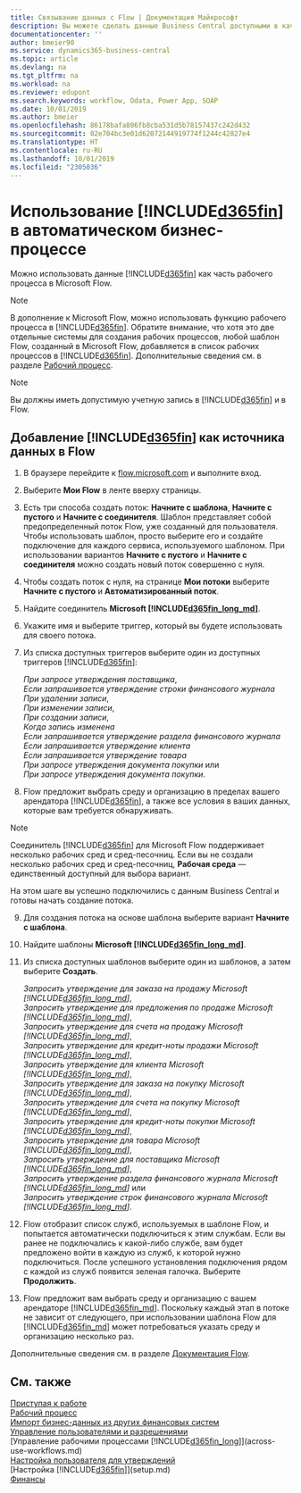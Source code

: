```yaml
---
title: Связывание данных с Flow | Документация Майкрософт
description: Вы можете сделать данные Business Central доступными в качестве источника данных и указать URL-адрес OData ваших веб-служб для создания автоматического бизнес-процесса.
documentationcenter: ''
author: bmeier90
ms.service: dynamics365-business-central
ms.topic: article
ms.devlang: na
ms.tgt_pltfrm: na
ms.workload: na
ms.reviewer: edupont
ms.search.keywords: workflow, Odata, Power App, SOAP
ms.date: 10/01/2019
ms.author: bmeier
ms.openlocfilehash: 86178bafa806fb8cba531d5b78157437c242d432
ms.sourcegitcommit: 02e704bc3e01d62072144919774f1244c42827e4
ms.translationtype: HT
ms.contentlocale: ru-RU
ms.lasthandoff: 10/01/2019
ms.locfileid: "2305036"
---
```

# <a name="using-included365finincludesd365fin_mdmd-in-an-automated-workflow"></a>Использование [!INCLUDE[d365fin](includes/d365fin_md.md)] в автоматическом бизнес-процессе
Можно использовать данные [!INCLUDE[d365fin](includes/d365fin_md.md)] как часть рабочего процесса в Microsoft Flow.

> [!NOTE]
> В дополнение к Microsoft Flow, можно использовать функцию рабочего процесса в [!INCLUDE[d365fin](includes/d365fin_md.md)]. Обратите внимание, что хотя это две отдельные системы для создания рабочих процессов, любой шаблон Flow, созданный в Microsoft Flow, добавляется в список рабочих процессов в [!INCLUDE[d365fin](includes/d365fin_md.md)]. Дополнительные сведения см. в разделе [Рабочий процесс](across-workflow.md).  

> [!NOTE]  
> Вы должны иметь допустимую учетную запись в [!INCLUDE[d365fin](includes/d365fin_md.md)] и в Flow.  

## <a name="to-add-included365finincludesd365fin_mdmd-as-a-data-source-in-flow"></a>Добавление [!INCLUDE[d365fin](includes/d365fin_md.md)] как источника данных в Flow
1. В браузере перейдите к [flow.microsoft.com](https://flow.microsoft.com/en-us/) и выполните вход.
2. Выберите **Мои Flow** в ленте вверху страницы.
3. Есть три способа создать поток: **Начните с шаблона**, **Начните с пустого** и **Начните с соединителя**. Шаблон представляет собой предопределенный поток Flow, уже созданный для пользователя. Чтобы использовать шаблон, просто выберите его и создайте подключение для каждого сервиса, используемого шаблоном. При использовании вариантов **Начните с пустого** и **Начните с соединителя** можно создать новый поток совершенно с нуля.
4. Чтобы создать поток с нуля, на странице **Мои потоки** выберите **Начните с пустого** и **Автоматизированный поток**.
5. Найдите соединитель **Microsoft [!INCLUDE[d365fin_long_md](includes/d365fin_long_md.md)]**.
6. Укажите имя и выберите триггер, который вы будете использовать для своего потока.
7. Из списка доступных триггеров выберите один из доступных триггеров [!INCLUDE[d365fin](includes/d365fin_md.md)]:  
    
    *При запросе утверждения поставщика*,    
    *Если запрашивается утверждение строки финансового журнала*    
    *При удалении записи*,    
    *При изменении записи*,    
    *При создании записи*,    
    *Когда запись изменена*    
    *Если запрашивается утверждение раздела финансового журнала*   
    *Если запрашивается утверждение клиента*   
    *Если запрашивается утверждение товара*    
    *При запросе утверждения документа покупки* или     
     *При запросе утверждения документа покупки*.
     
8. Flow предложит выбрать среду и организацию в пределах вашего арендатора [!INCLUDE[d365fin](includes/d365fin_md.md)], а также все условия в ваших данных, которые вам требуется обнаруживать.

> [!NOTE]  
>   Соединитель [!INCLUDE[d365fin](includes/d365fin_md.md)] для Microsoft Flow поддерживает несколько рабочих сред и сред-песочниц. Если вы не создали несколько рабочих сред и сред-песочниц, **Рабочая среда** — единственный доступный для выбора вариант. 

На этом шаге вы успешно подключились с данным Business Central и готовы начать создание потока.

9. Для создания потока на основе шаблона выберите вариант **Начните с шаблона**.
10. Найдите шаблоны **Microsoft [!INCLUDE[d365fin_long_md](includes/d365fin_long_md.md)]**.
11. Из списка доступных шаблонов выберите один из шаблонов, а затем выберите **Создать**.  

    *Запросить утверждение для заказа на продажу Microsoft [!INCLUDE[d365fin_long_md](includes/d365fin_long_md.md)]*,  
    *Запросить утверждение для предложения по продаже Microsoft [!INCLUDE[d365fin_long_md](includes/d365fin_long_md.md)]*,  
    *Запросить утверждение для счета на продажу Microsoft [!INCLUDE[d365fin_long_md](includes/d365fin_long_md.md)]*,  
    *Запросить утверждение для кредит-ноты продажи Microsoft [!INCLUDE[d365fin_long_md](includes/d365fin_long_md.md)]*,  
    *Запросить утверждение для клиента Microsoft [!INCLUDE[d365fin_long_md](includes/d365fin_long_md.md)]*,  
    *Запросить утверждение для заказа на покупку Microsoft [!INCLUDE[d365fin_long_md](includes/d365fin_long_md.md)]*,  
    *Запросить утверждение для счета на покупку Microsoft [!INCLUDE[d365fin_long_md](includes/d365fin_long_md.md)]*,  
    *Запросить утверждение для кредит-ноты покупки Microsoft [!INCLUDE[d365fin_long_md](includes/d365fin_long_md.md)]*,  
    *Запросить утверждение для товара Microsoft [!INCLUDE[d365fin_long_md](includes/d365fin_long_md.md)]*,  
    *Запросить утверждение для поставщика Microsoft [!INCLUDE[d365fin_long_md](includes/d365fin_long_md.md)]*,  
    *Запросить утверждение раздела финансового журнала Microsoft [!INCLUDE[d365fin_long_md](includes/d365fin_long_md.md)]* или    
    *Запросить утверждение строк финансового журнала Microsoft [!INCLUDE[d365fin_long_md](includes/d365fin_long_md.md)]*.  
12. Flow отобразит список служб, используемых в шаблоне Flow, и попытается автоматически подключиться к этим службам. Если вы ранее не подключались к какой-либо службе, вам будет предложено войти в каждую из служб, к которой нужно подключиться. После успешного установления подключения рядом с каждой из служб появится зеленая галочка. Выберите **Продолжить**.
13. Flow предложит вам выбрать среду и организацию с вашем арендаторе [!INCLUDE[d365fin_md](includes/d365fin_md.md)]. Поскольку каждый этап в потоке не зависит от следующего, при использовании шаблона Flow для [!INCLUDE[d365fin_md](includes/d365fin_md.md)] может потребоваться указать среду и организацию несколько раз.

Дополнительные сведения см. в разделе [Документация Flow](/flow/getting-started).

## <a name="see-also"></a>См. также
[Приступая к работе](product-get-started.md)  
[Рабочий процесс](across-workflow.md)  
[Импорт бизнес-данных из других финансовых систем](across-import-data-configuration-packages.md)  
[Управление пользователями и разрешениями](ui-how-users-permissions.md)   
[Управление рабочими процессами [!INCLUDE[d365fin_long](includes/d365fin_long_md.md)]](across-use-workflows.md)  
[Настройка пользователя для утверждений](across-how-to-set-up-approval-users.md)  
[Настройка [!INCLUDE[d365fin](includes/d365fin_md.md)]](setup.md)  
[Финансы](finance.md)  
